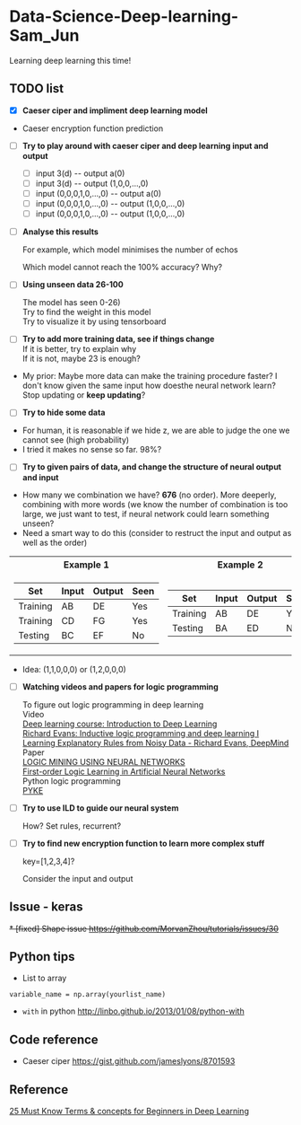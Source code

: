 # Data-Science-Deep-learning-Sam_Jun
Learning deep learning this time!

## TODO list
- [x] **Caeser ciper and impliment deep learning model**
* Caeser encryption function prediction
- [ ] **Try to play around with caeser ciper and deep learning input and output**
    - [ ] input 3(d) -- output a(0)
    - [ ] input 3(d) -- output (1,0,0,...,0)
    - [ ] input (0,0,0,1,0,...,0) -- output a(0)
    - [ ] input (0,0,0,1,0,...,0) -- output (1,0,0,...,0)
    - [ ] input (0,0,0,1,0,...,0) -- output (1,0,0,...,0)
- [ ] **Analyse this results**

   For example, which model minimises the number of echos 
   
   Which model cannot reach the 100% accuracy? Why?
   
- [ ] **Using unseen data 26-100**

    The model has seen 0-26)<br>
    Try to find the weight in this model<br>
    Try to visualize it by using tensorboard<br>
- [ ] **Try to add more training data, see if things change**<br>
    If it is better, try to explain why<br>
    If it is not, maybe 23 is enough?<br>
* My prior: Maybe more data can make the training procedure faster? I don't know given the same input how doesthe neural network learn? Stop updating or **keep updating**?
- [ ] **Try to hide some data**
* For human, it is reasonable if we hide z, we are able to judge the one we cannot see (high probability)
* I tried it makes no sense so far. 98%?
- [ ] **Try to given pairs of data, and change the structure of neural output and input**
* How many we combination we have? **676** (no order). More deeperly, combining with more words (we know the number of combination is too large, we just want to test, if neural network could learn something unseen?
* Need a smart way to do this (consider to restruct the input and output as well as the order)<br>


<table>
<tr><th>Example 1 </th><th>Example 2</th></tr>
<tr><td>

Set|Input| Output|Seen
---|---|---|---|
Training| AB | DE |Yes
Training| CD | FG |Yes
Testing | BC | EF |No

</td><td>


Set|Input| Output|Seen
---|---|---|---|
Training| AB | DE |Yes
Testing | BA | ED |No

</td></tr> </table>

* Idea: (1,1,0,0,0) or (1,2,0,0,0)
- [ ] **Watching videos and papers for logic programming**

    To figure out logic programming in deep learning<br>
    Video<br>
    [Deep learning course: Introduction to Deep Learning](https://www.youtube.com/watch?v=JN6H4rQvwgY)<br>
    [Richard Evans: Inductive logic programming and deep learning I](https://www.youtube.com/watch?v=yD02DlZnHJw)<br>
    [Learning Explanatory Rules from Noisy Data - Richard Evans, DeepMind](https://www.youtube.com/watch?v=_wuFBF_Cgm0&t=24s)<br>
    Paper<br>
    [LOGIC MINING USING NEURAL NETWORKS](https://arxiv.org/pdf/0804.4071.pdf)<br>
    [First-order Logic Learning in Artificial Neural Networks](https://core.ac.uk/download/pdf/17294404.pdf)<br>
    Python logic programming<br>
    [PYKE](http://pyke.sourceforge.net/index.html)

- [ ] **Try to use ILD to guide our neural system**

    How? Set rules, recurrent?

- [ ] **Try to find new encryption function to learn more complex stuff**

    key=[1,2,3,4]? 
    
    Consider the input and output
    
    
   
## Issue - keras
~~* [fixed] Shape issue
https://github.com/MorvanZhou/tutorials/issues/30~~

## Python tips
* List to array
```{python}
variable_name = np.array(yourlist_name)
```
* `with` in python
http://linbo.github.io/2013/01/08/python-with

## Code reference
* Caeser ciper
https://gist.github.com/jameslyons/8701593



## Reference
[25 Must Know Terms & concepts for Beginners in Deep Learning](https://www.analyticsvidhya.com/blog/2017/05/25-must-know-terms-concepts-for-beginners-in-deep-learning/#)
